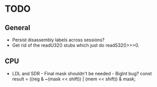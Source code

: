 # TODO

## General
* Persist disassembly labels across sessions?
* Get rid of the readU32() stubs which just do readS32()>>>0.

## CPU

* LDL and SDR - Final mask shouldn't be needed - BigInt bug?
    const result = ((reg & ~(mask << shift)) | (mem << shift)) & mask;